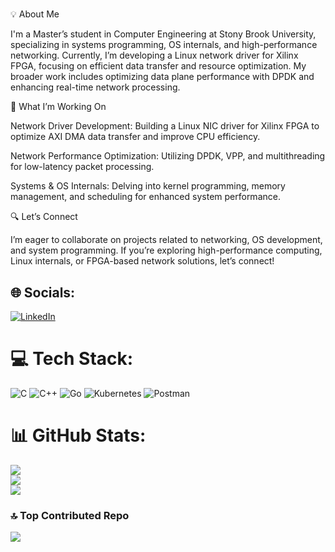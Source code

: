 # 
💡 About Me

I'm a Master’s student in Computer Engineering at Stony Brook University, specializing in systems programming, OS internals, and high-performance networking. Currently, I’m developing a Linux network driver for Xilinx FPGA, focusing on efficient data transfer and resource optimization. My broader work includes optimizing data plane performance with DPDK and enhancing real-time network processing.

🚀 What I’m Working On

Network Driver Development: Building a Linux NIC driver for Xilinx FPGA to optimize AXI DMA data transfer and improve CPU efficiency.

Network Performance Optimization: Utilizing DPDK, VPP, and multithreading for low-latency packet processing.

Systems & OS Internals: Delving into kernel programming, memory management, and scheduling for enhanced system performance.

🔍 Let’s Connect

I’m eager to collaborate on projects related to networking, OS development, and system programming. If you’re exploring high-performance computing, Linux internals, or FPGA-based network solutions, let’s connect!

## 🌐 Socials:
[![LinkedIn](https://img.shields.io/badge/LinkedIn-%230077B5.svg?logo=linkedin&logoColor=white)](https://linkedin.com/in/https://www.linkedin.com/in/mohit-kumar-verma-a94962150/) 

# 💻 Tech Stack:
![C](https://img.shields.io/badge/c-%2300599C.svg?style=for-the-badge&logo=c&logoColor=white) ![C++](https://img.shields.io/badge/c++-%2300599C.svg?style=for-the-badge&logo=c%2B%2B&logoColor=white) ![Go](https://img.shields.io/badge/go-%2300ADD8.svg?style=for-the-badge&logo=go&logoColor=white) ![Kubernetes](https://img.shields.io/badge/kubernetes-%23326ce5.svg?style=for-the-badge&logo=kubernetes&logoColor=white) ![Postman](https://img.shields.io/badge/Postman-FF6C37?style=for-the-badge&logo=postman&logoColor=white)
# 📊 GitHub Stats:
![](https://github-readme-stats.vercel.app/api?username=vemohitt&theme=dark&hide_border=false&include_all_commits=false&count_private=false)<br/>
![](https://github-readme-streak-stats.herokuapp.com/?user=vemohitt&theme=dark&hide_border=false)<br/>
![](https://github-readme-stats.vercel.app/api/top-langs/?username=vemohitt&theme=dark&hide_border=false&include_all_commits=false&count_private=false&layout=compact)

### 🔝 Top Contributed Repo
![](https://github-contributor-stats.vercel.app/api?username=vemohitt&limit=5&theme=dark&combine_all_yearly_contributions=true)
